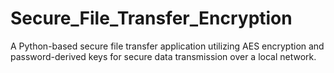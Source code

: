 # Secure_File_Transfer_Encryption
A Python-based secure file transfer application utilizing AES encryption and password-derived keys for secure data transmission over a local network.
